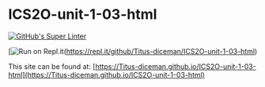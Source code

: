 # ICS2O-unit-1-03-html

[![GitHub's Super Linter](https://github.com/Titus-diceman/ICS2O-unit-1-03-html/workflows/GitHub's%20Super%20Linter/badge.svg)](https://github.com/Titus-diceman/ICS2O-unit-1-03-html/actions)

[![Run on Repl.it](https://repl.it/badge/github/Titus-diceman/ICS2O-unit-1-03-html)(https://repl.it/github/Titus-diceman/ICS2O-unit-1-03-html)

This site can be found at: [https://Titus-diceman.github.io/ICS2O-unit-1-03-html](https://Titus-diceman.github.io/ICS2O-unit-1-03-html)
